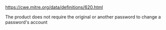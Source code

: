 https://cwe.mitre.org/data/definitions/620.html

The product does not require the original or another password to change a password's account